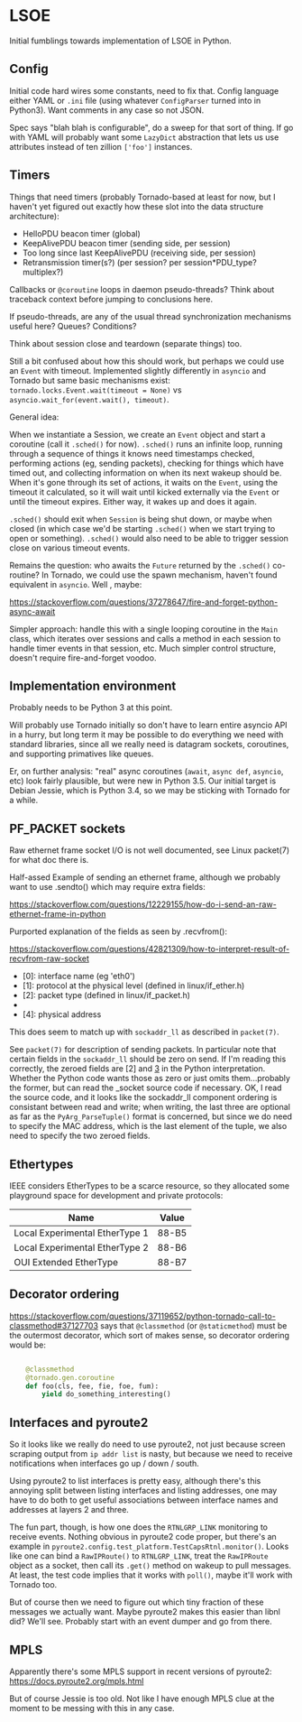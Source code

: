 LSOE
====

Initial fumblings towards implementation of LSOE in Python.

Config
------

Initial code hard wires some constants, need to fix that.  Config
language either YAML or `.ini` file (using whatever `ConfigParser`
turned into in Python3).  Want comments in any case so not JSON.

Spec says "blah blah is configurable", do a sweep for that sort of
thing.  If go with YAML will probably want some `LazyDict` abstraction
that lets us use attributes instead of ten zillion `['foo']` instances.

Timers
------

Things that need timers (probably Tornado-based at least for now, but
I haven't yet figured out exactly how these slot into the data
structure architecture):

* HelloPDU beacon timer (global)
* KeepAlivePDU beacon timer (sending side, per session)
* Too long since last KeepAlivePDU (receiving side, per session)
* Retransmission timer(s?) (per session? per session*PDU_type?  multiplex?)

Callbacks or `@coroutine` loops in daemon pseudo-threads?  Think about
traceback context before jumping to conclusions here.

If pseudo-threads, are any of the usual thread synchronization
mechanisms useful here?  Queues?  Conditions?

Think about session close and teardown (separate things) too.

Still a bit confused about how this should work, but perhaps we could
use an `Event` with timeout.  Implemented slightly differently in
`asyncio` and Tornado but same basic mechanisms exist:
`tornado.locks.Event.wait(timeout = None)` vs 
`asyncio.wait_for(event.wait(), timeout)`.

General idea:

When we instantiate a Session, we create an `Event` object and start a
coroutine (call it `.sched()` for now).  `.sched()` runs an infinite
loop, running through a sequence of things it knows need timestamps
checked, performing actions (eg, sending packets), checking for things
which have timed out, and collecting information on when its next
wakeup should be.  When it's gone through its set of actions, it waits
on the `Event`, using the timeout it calculated, so it will wait until
kicked externally via the `Event` or until the timeout expires.
Either way, it wakes up and does it again.

`.sched()` should exit when `Session` is being shut down, or maybe
when closed (in which case we'd be starting `.sched()` when we start
trying to open or something).  `.sched()` would also need to be able
to trigger session close on various timeout events.

Remains the question: who awaits the `Future` returned by the
`.sched()` co-routine?  In Tornado, we could use the spawn mechanism,
haven't found equivalent in `asyncio`.  Well , maybe:

https://stackoverflow.com/questions/37278647/fire-and-forget-python-async-await

Simpler approach: handle this with a single looping coroutine in the
`Main` class, which iterates over sessions and calls a method in each
session to handle timer events in that session, etc.  Much simpler
control structure, doesn't require fire-and-forget voodoo.

Implementation environment
--------------------------

Probably needs to be Python 3 at this point.

Will probably use Tornado initially so don't have to learn entire
asyncio API in a hurry, but long term it may be possible to do
everything we need with standard libraries, since all we really need
is datagram sockets, coroutines, and supporting primatives like queues.

Er, on further analysis: "real" async coroutines (`await`, `async
def`, `asyncio`, etc) look fairly plausible, but were new in Python
3.5.  Our initial target is Debian Jessie, which is Python 3.4, so we
may be sticking with Tornado for a while.

PF_PACKET sockets
-----------------

Raw ethernet frame socket I/O is not well documented, see Linux
packet(7) for what doc there is.

Half-assed Example of sending an ethernet frame, although we probably
want to use .sendto() which may require extra fields:

  https://stackoverflow.com/questions/12229155/how-do-i-send-an-raw-ethernet-frame-in-python

Purported explanation of the fields as seen by .recvfrom():

https://stackoverflow.com/questions/42821309/how-to-interpret-result-of-recvfrom-raw-socket

* [0]: interface name (eg 'eth0')
* [1]: protocol at the physical level (defined in linux/if_ether.h)
* [2]: packet type (defined in linux/if_packet.h)
* [3]: ARPHRD (defined in linux/if_arp.h)
* [4]: physical address

This does seem to match up with `sockaddr_ll` as described in `packet(7)`.

See `packet(7)` for description of sending packets.  In particular
note that certain fields in the `sockaddr_ll` should be zero on send.
If I'm reading this correctly, the zeroed fields are [2] and [3] in
the Python interpretation.  Whether the Python code wants those as
zero or just omits them...probably the former, but can read the
_socket source code if necessary.  OK, I read the source code, and it
looks like the sockaddr_ll component ordering is consistant between
read and write; when writing, the last three are optional as far as
the `PyArg_ParseTuple()` format is concerned, but since we do need to
specify the MAC address, which is the last element of the tuple, we
also need to specify the two zeroed fields.

Ethertypes
----------

IEEE considers EtherTypes to be a scarce resource, so they allocated
some playground space for development and private protocols:

Name                            | Value
--------------------------------|------
Local Experimental EtherType 1  | 88-B5
Local Experimental EtherType 2  | 88-B6
OUI Extended EtherType          | 88-B7

Decorator ordering
------------------

https://stackoverflow.com/questions/37119652/python-tornado-call-to-classmethod#37127703
says that `@classmethod` (or `@staticmethod`) must be the outermost
decorator, which sort of makes sense, so decorator ordering would be:

```python

    @classmethod
	@tornado.gen.coroutine
	def foo(cls, fee, fie, foe, fum):
	    yield do_something_interesting()
```

Interfaces and pyroute2
-----------------------

So it looks like we really do need to use pyroute2, not just because
screen scraping output from `ip addr list` is nasty, but because we
need to receive notifications when interfaces go up / down / south.

Using pyroute2 to list interfaces is pretty easy, although there's
this annoying split between listing interfaces and listing addresses,
one may have to do both to get useful associations between interface
names and addresses at layers 2 and three.

The fun part, though, is how one does the `RTNLGRP_LINK` monitoring to
receive events.  Nothing obvious in pyroute2 code proper, but there's
an example in `pyroute2.config.test_platform.TestCapsRtnl.monitor()`.
Looks like one can bind a `RawIPRoute()` to `RTNLGRP_LINK`, treat the
`RawIPRoute` object as a socket, then call its `.get()` method on
wakeup to pull messages.  At least, the test code implies that it
works with `poll()`, maybe it'll work with Tornado too.

But of course then we need to figure out which tiny fraction of these
messages we actually want.  Maybe pyroute2 makes this easier than
libnl did?  We'll see.  Probably start with an event dumper and go
from there.

MPLS
----

Apparently there's some MPLS support in recent versions of pyroute2:
https://docs.pyroute2.org/mpls.html

But of course Jessie is too old.  Not like I have enough MPLS clue at
the moment to be messing with this in any case.
